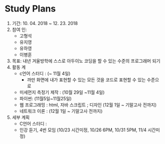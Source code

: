 # Study Plans

1. 기간: 10. 04. 2018 ~ 12. 23. 2018
2. 참여 인:
   * 고형석
   * 유지영
   * 유하영
   * 이병훈
3. 목표: 내년 겨울방학에 스스로 아두이노 코딩을 할 수 있는 수준의 프로그래머 되기
4. 활동 계
   * c언어 스터디 : \(~ 11월 4일\)
     * 까만 화면에 내가 표현할 수 있는 모든 것을 코드로 표현할 수 있는 수준으로
   * 미세먼지 측정기 제작 : \(10월 29일 ~11월 4일\)
   * 파이썬: \(11월5일~11월25일\)
   * 웹 프로그래밍 : html, 자바 스크립트 ; 디자인 \(12월 1일 ~ 기말고사 전까지\)
   * 네트워크 이론 : \(12월 1일 ~ 기말고사 전까지\)
5. 세부 계획
   * C언어 스터디 : 
   * 인강 듣기, 4번 모임 \(10/23 시간미정, 10/26 6PM, 10/31 5PM, 11/4 시간미정\)



